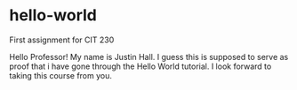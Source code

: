 # hello-world
First assignment for CIT 230

Hello Professor! My name is Justin Hall. I guess this is supposed to serve as proof that i have gone through the Hello World tutorial.
I look forward to taking this course from you.
